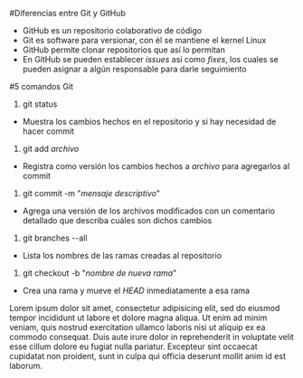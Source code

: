 #Diferencias entre Git y GitHub
- GitHub es un repositorio colaborativo de código
- Git es software para versionar, con él se mantiene el kernel Linux
- GitHub permite clonar repositorios que así lo permitan
- En GitHub se pueden establecer _issues_ así como _fixes_, los cuales se pueden asignar a algún responsable para darle seguimiento

#5 comandos Git
1. git status
  - Muestra los cambios hechos en el repositorio y si hay necesidad de hacer commit
1. git add _archivo_
  - Registra como versión los cambios hechos a _archivo_ para agregarlos al commit
1. git commit -m "_mensaje descriptivo_"
  - Agrega una versión de los archivos modificados con un comentario detallado que describa cuáles son dichos cambios
1. git branches --all
  - Lista los nombres de las ramas creadas al repositorio
1. git checkout -b "_nombre de nueva rama_"
  - Crea una rama y mueve el *HEAD* inmediatamente a esa rama

Lorem ipsum dolor sit amet, consectetur adipisicing elit, sed do eiusmod tempor incididunt ut labore et dolore magna aliqua. Ut enim ad minim veniam, quis nostrud exercitation ullamco laboris nisi ut aliquip ex ea commodo consequat. Duis aute irure dolor in reprehenderit in voluptate velit esse cillum dolore eu fugiat nulla pariatur. Excepteur sint occaecat cupidatat non proident, sunt in culpa qui officia deserunt mollit anim id est laborum.
